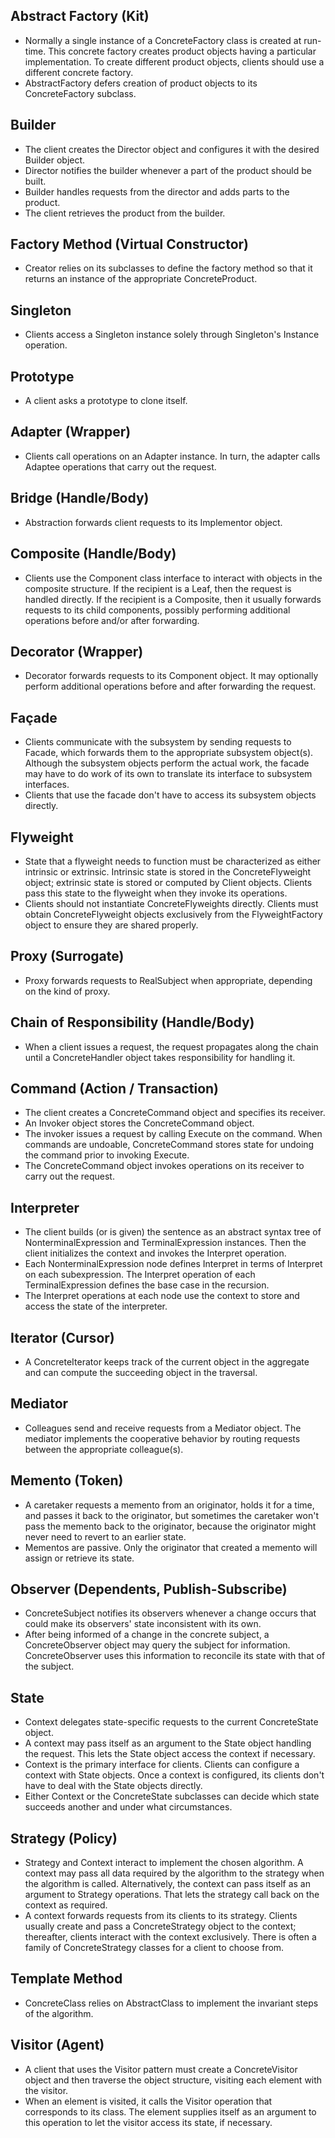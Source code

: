 ## Abstract Factory (Kit) ##
+	Normally a single instance of a ConcreteFactory class is created at run-time. This concrete factory creates product objects having a particular implementation. To create different product objects, clients should use a different concrete factory.
+	AbstractFactory defers creation of product objects to its ConcreteFactory subclass.

## Builder ##
+	The client creates the Director object and configures it with the desired Builder object.
+	Director notifies the builder whenever a part of the product should be built.
+	Builder handles requests from the director and adds parts to the product.
+	The client retrieves the product from the builder.

## Factory Method (Virtual Constructor) ##
+	Creator relies on its subclasses to define the factory method so that it returns an instance of the appropriate ConcreteProduct.

## Singleton ##
+	Clients access a Singleton instance solely through Singleton's Instance operation.

## Prototype ##
+	A client asks a prototype to clone itself.

## Adapter (Wrapper) ##
+	Clients call operations on an Adapter instance. In turn, the adapter calls Adaptee operations that carry out the request.

## Bridge (Handle/Body) ##
+	Abstraction forwards client requests to its Implementor object.

## Composite (Handle/Body) ##
+	Clients use the Component class interface to interact with objects in the composite structure. If the recipient is a Leaf, then the request is handled directly. If the recipient is a Composite, then it usually forwards requests to its child components, possibly performing additional operations before and/or after forwarding.

## Decorator (Wrapper) ##
+	Decorator forwards requests to its Component object. It may optionally perform additional operations before and after forwarding the request.

## Façade ##
+	Clients communicate with the subsystem by sending requests to Facade, which forwards them to the appropriate subsystem object(s). Although the subsystem objects perform the actual work, the facade may have to do work of its own to translate its interface to subsystem interfaces.
+	Clients that use the facade don't have to access its subsystem objects directly.

## Flyweight ##
+	State that a flyweight needs to function must be characterized as either intrinsic or extrinsic. Intrinsic state is stored in the ConcreteFlyweight object; extrinsic state is stored or computed by Client objects. Clients pass this state to the flyweight when they invoke its operations.
+	Clients should not instantiate ConcreteFlyweights directly. Clients must obtain ConcreteFlyweight objects exclusively from the FlyweightFactory object to ensure they are shared properly.

## Proxy (Surrogate) ##
+	Proxy forwards requests to RealSubject when appropriate, depending on the kind of proxy.

## Chain of Responsibility (Handle/Body) ##
+	When a client issues a request, the request propagates along the chain until a ConcreteHandler object takes responsibility for handling it.

## Command (Action / Transaction) ##
+	The client creates a ConcreteCommand object and specifies its receiver.
+	An Invoker object stores the ConcreteCommand object.
+	The invoker issues a request by calling Execute on the command. When commands are undoable, ConcreteCommand stores state for undoing the command prior to invoking Execute.
+	The ConcreteCommand object invokes operations on its receiver to carry out the request.

## Interpreter ##
+	The client builds (or is given) the sentence as an abstract syntax tree of NonterminalExpression and TerminalExpression instances. Then the client initializes the context and invokes the Interpret operation.
+	Each NonterminalExpression node defines Interpret in terms of Interpret on each subexpression. The Interpret operation of each TerminalExpression defines the base case in the recursion.
+	The Interpret operations at each node use the context to store and access the state of the interpreter.

## Iterator (Cursor) ##
+	A ConcreteIterator keeps track of the current object in the aggregate and can compute the succeeding object in the traversal.

## Mediator ##
+	Colleagues send and receive requests from a Mediator object. The mediator implements the cooperative behavior by routing requests between the appropriate colleague(s).

## Memento (Token) ##
+	A caretaker requests a memento from an originator, holds it for a time, and passes it back to the originator, but sometimes the caretaker won't pass the memento back to the originator, because the originator might never need to revert to an earlier state.
+	Mementos are passive. Only the originator that created a memento will assign or retrieve its state.

## Observer (Dependents, Publish-Subscribe) ##
+	ConcreteSubject notifies its observers whenever a change occurs that could make its observers' state inconsistent with its own.
+	After being informed of a change in the concrete subject, a ConcreteObserver object may query the subject for information. ConcreteObserver uses this information to reconcile its state with that of the subject.

## State ##
+	Context delegates state-specific requests to the current ConcreteState object.
+	A context may pass itself as an argument to the State object handling the request. This lets the State object access the context if necessary.
+	Context is the primary interface for clients. Clients can configure a context with State objects. Once a context is configured, its clients don't have to deal with the State objects directly.
+	Either Context or the ConcreteState subclasses can decide which state succeeds another and under what circumstances.

## Strategy (Policy) ##
+	Strategy and Context interact to implement the chosen algorithm. A context may pass all data required by the algorithm to the strategy when the algorithm is called. Alternatively, the context can pass itself as an argument to Strategy operations. That lets the strategy call back on the context as required.
+	A context forwards requests from its clients to its strategy. Clients usually create and pass a ConcreteStrategy object to the context; thereafter, clients interact with the context exclusively. There is often a family of ConcreteStrategy classes for a client to choose from.

## Template Method ##
+	ConcreteClass relies on AbstractClass to implement the invariant steps of the algorithm.

## Visitor (Agent) ##
+	A client that uses the Visitor pattern must create a ConcreteVisitor object and then traverse the object structure, visiting each element with the visitor.
+	When an element is visited, it calls the Visitor operation that corresponds to its class. The element supplies itself as an argument to this operation to let the visitor access its state, if necessary.
